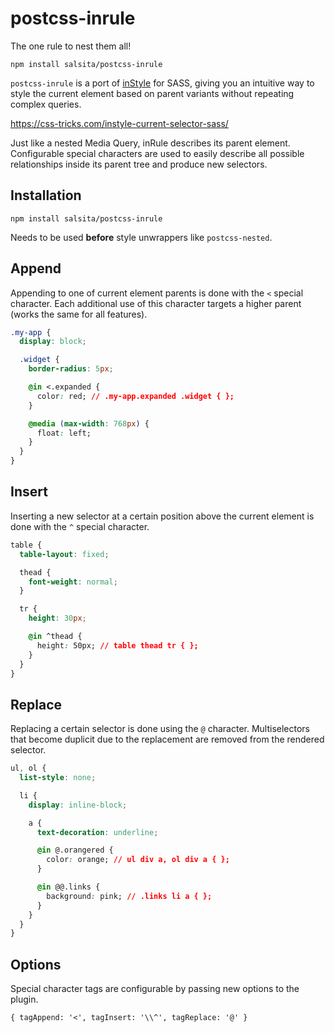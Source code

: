 # postcss-inrule

The one rule to nest them all!

`npm install salsita/postcss-inrule`

`postcss-inrule` is a port of [inStyle](https://github.com/salsita/inStyle) for SASS, giving you an intuitive way to style the current element based on parent variants without repeating complex queries.

https://css-tricks.com/instyle-current-selector-sass/

Just like a nested Media Query, inRule describes its parent element. Configurable special characters are used to easily describe all possible relationships inside its parent tree and produce new selectors.

## Installation

`npm install salsita/postcss-inrule`

Needs to be used **before** style unwrappers like `postcss-nested`.

## Append

Appending to one of current element parents is done with the `<` special character. Each additional use of this character targets a higher parent (works the same for all features).

```css
.my-app {
  display: block;

  .widget {
    border-radius: 5px;

    @in <.expanded {
      color: red; // .my-app.expanded .widget { };
    }

    @media (max-width: 768px) {
      float: left;
    }
  }
}
```

## Insert

Inserting a new selector at a certain position above the current element is done with the `^` special character.

```Css
table {
  table-layout: fixed;

  thead {
    font-weight: normal;
  }

  tr {
    height: 30px;

    @in ^thead {
      height: 50px; // table thead tr { };
    }
  }
}
```

## Replace

Replacing a certain selector is done using the `@` character. Multiselectors that become duplicit due to the replacement are removed from the rendered selector.

```Css
ul, ol {
  list-style: none;

  li {
    display: inline-block;

    a {
      text-decoration: underline;

      @in @.orangered {
        color: orange; // ul div a, ol div a { };
      }

      @in @@.links {
        background: pink; // .links li a { };
      }
    }
  }
}
```

## Options

Special character tags are configurable by passing new options to the plugin.

`{ tagAppend: '<', tagInsert: '\\^', tagReplace: '@' }`

